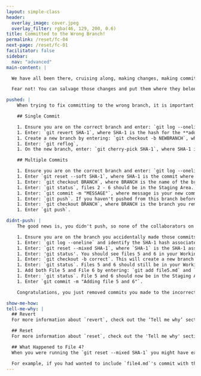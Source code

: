 ```yaml
---
layout: simple-class
header:
  overlay_image: cover.jpeg
  overlay_filter: rgba(46, 129, 200, 0.6)
title: Committed to the Wrong Branch!
permalink: /reset/fc-04
next-page: /reset/fc-01
facilitator: false
sidebar:
  nav: "advanced"
main-content: |  

  We have all been there, cruising along, making changes, making commits, and just as you are about to call it a night, you realize you just commited all of your changes to `Master` and not that new branch you forgot to `checkout` to.

  Fear not! You can salvage those changes and put them where they belong! Next time, try to remember to run a quick `git checkout BRANCH` before you get to working on that sweet Pull Request :wink:.

pushed: |
    When trying to fix committing to the wrong branch, it is important to identify if you need to fix 1 commit or multiple commits before continuing.

    ## Single Commit

    1. Ensure you are on the correct branch and enter: `git log --oneline`. Identify the SHA-1 hash for the **adding file 3** commit.
    1. Enter: `git revert SHA-1`, where SHA-1 is the hash for the **adding file 3** commit. You can modify the revert commit message if you would like or just close the editor.
    1. Create a new branch by entering: `git checkout -b NEWBRANCH`, where NEWBRANCH is the name of your new branch.
    1. Enter: `git reflog`,
    1. On the new branch, enter: `git cherry-pick SHA-1`, where SHA-1 is the hash for the **adding file 3** commit.

    ## Multiple Commits

    1. Ensure you are on the correct branch and enter: `git log --oneline`. Identify the SHA-1 hash for the commit where **file 1** was added.
    1. Enter `git reset --soft SHA-1`, where SHA-1 is the commit where **file 1** was added.
    1. Enter: `git checkout BRANCH`, where BRANCH is the name of the branch you should have made the commits to. If you don't have an existing branch, enter: `git checkout -b BRANCH`, where BRANCH is the name of the new branch you want to create.
    1. Enter: `git status`, files 2 - 6 should be in the Staging Area.
    1. Enter: `git commit -m "MESSAGE"`, where message is your new commit message, for example `Add files 2 through 6` could work.
    1. Enter: `git push`. If you haven't pushed from this branch before, you will be prompted by Git to set the `upstream` for the branch. To set the upstream, enter: `git push -u origin new`.
    1. Enter: `git checkout BRANCH`, where BRANCH is the branch you removed your errant commits from.
    1. Enter `git push`.  

didnt-push: |
    The good news is, you didn't push, so none of the collaborators on your project know you just committed a bunch of changes directly to `Master` on 'accident' (I mean, lets be serious, those changes are awesome and are definitely gonna get merged). Here is how we can fix that 'mistake'.

    1. Ensure you are on the branch you accidentally made those commits to. If you followed the 'Setting Up Your Scenario Environment' directions, you should have made a commit to a branch you _might_ have named `test`.
    1. Enter: `git log --oneline` and identify the SHA-1 hash associated with the commit for **adding file 4**.
    1. Enter: `git reset --mixed SHA-1`, where `SHA-1` is the SHA-1 associated with the **adding file 4** commit.
    1. Enter: 'git status'. You should see files 5 and 6 in your Working Directory.
    1. Enter: `git checkout -b correct`. This will create a new branch named `correct` and check it out.
    1. Enter: `git status`. Files 5 and 6 should still be in your Working Directory waiting to be added to a commit.
    1. Add both File 5 and File 6 by entering: `git add file5.md` and `git add file6.md`.
    1. Enter: `git status`. File 5 and 6 should now be in the Staging Area waiting to be committed.
    1. Enter `git commit -m "Adding file 5 and 6"`.

    Congratulations, you just removed commits you made to the incorrect branch and added them to the correct branch!

show-me-how:
tell-me-why: |
  ## Revert
  For more information about `revert`, check out the ‘Tell me why’ section in the [Commit Broke Everything!](/on-demand/reset/fc-06) scenario.

  ## Reset
  For more information about `reset`, check out the 'Tell me why' section in the [Commit Message Sucks](/on-demand/reset/fc-03) scenario.

  ## What Happened to File 4?
  When you were running the `git reset --mixed SHA-1` you might have expected `file4.md` to be included in the files that got sent to the Working Directory. This is a very misconception when it comes to `git reset`, so don't worry, you are not alone! When you run `git reset`, you are identifying the commit that you want to `reset` to. So anything that happened after the identified commit needs to be modified with the `git reset` command.

  For example, if you had wanted to include `file4.md`'s commit with the `reset` command, you would have needed to use the SHA-1 associated with the `adding file 3` commit.  
---
```

